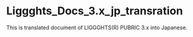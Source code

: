 # Liggghts_Docs_3.x_jp_transration
This is translated  document of LIGGGHTS(R) PUBRIC 3.x into Japanese.
